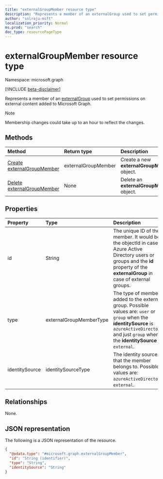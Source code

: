 ```yaml
---
title: "externalGroupMember resource type"
description: "Represents a member of an externalGroup used to set permissions on external content added to Microsoft Graph."
author: "snlraju-msft"
localization_priority: Normal
ms.prod: "search"
doc_type: resourcePageType
---
```


# externalGroupMember resource type

Namespace: microsoft.graph

[!INCLUDE [beta-disclaimer](../../includes/beta-disclaimer.md)]

Represents a member of an [externalGroup](externalgroup.md) used to set permissions on external content added to Microsoft Graph. 

> [!NOTE]
Membership changes could take up to an hour to reflect the changes.

## Methods

| Method                                                              | Return type         | Description                              |
|:--------------------------------------------------------------------|:--------------------|:-----------------------------------------|
| [Create externalGroupMember](../api/externalgroup-post-members.md) | externalGroupMember | Create a new **externalGroupMember** object. |
| [Delete externalGroupMember](../api/externalgroupmember-delete.md)  | None                | Delete an **externalGroupMember** object.   |

## Properties

| Property       | Type                    | Description                                                          |
|:---------------|:------------------------|:---------------------------------------------------------------------|
| id             | String                  | The unique ID of the member. It would be the objectId in case of Azure Active Directory users or groups and the **id** property of the **externalGroup** in case of external groups.                                    |
| type           | externalGroupMemberType | The type of member added to the external group. Possible values are: `user` or `group` when the **identitySource** is `azureActiveDirectory` and just `group` when the **identitySource** is `external`. |
| identitySource | identitySourceType      | The identity source that the member belongs to. Possible values are: `azureActiveDirectory`, `external`.                                                                                         |

## Relationships

None.

## JSON representation

The following is a JSON representation of the resource.
<!-- {
  "blockType": "resource",
  "keyProperty": "id",
  "@odata.type": "microsoft.graph.externalGroupMember",
  "openType": false
}
-->

``` json
{
  "@odata.type": "#microsoft.graph.externalGroupMember",
  "id": "String (identifier)",
  "type": "String",
  "identitySource": "String"
}
```
